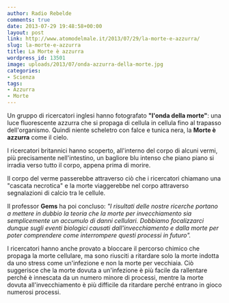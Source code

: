 ```yaml
---
author: Radio Rebelde
comments: true
date: 2013-07-29 19:48:58+00:00
layout: post
link: http://www.atomodelmale.it/2013/07/29/la-morte-e-azzurra/
slug: la-morte-e-azzurra
title: La Morte è azzurra
wordpress_id: 13501
image: uploads/2013/07/onda-azzurra-della-morte.jpg
categories:
- Scienza
tags:
- Azzurra
- Morte
---
```


Un gruppo di ricercatori inglesi hanno fotografato **"l'onda della morte"**: una luce fluorescente azzurra che si propaga di cellula in cellula fino al trapasso dell'organismo. Quindi niente scheletro con falce e tunica nera, la **Morte è azzurra** come il cielo.

I ricercatori britannici hanno scoperto, all'interno del corpo di alcuni vermi, più precisamente nell'intestino, un bagliore blu intenso che piano piano si irradia verso tutto il corpo, appena prima di morire.

Il corpo del verme passerebbe attraverso ciò che i ricercatori chiamano una "cascata necrotica" e la morte viaggerebbe nel corpo attraverso segnalazioni di calcio tra le cellule.

Il professor **Gems** ha poi concluso: _"I risultati delle nostre ricerche portano a mettere in dubbio la teoria che la morte per invecchiamento sia semplicemente un accumulo di danni cellulari. Dobbiamo focalizzarci dunque sugli eventi biologici causati dall'invecchiamento e dalla morte per poter comprendere come interrompere questi processi in futuro"._

I ricercatori hanno anche provato a bloccare il percorso chimico che propaga la morte cellulare, ma sono riusciti a ritardare solo la morte indotta da uno stress come un'infezione e non la morte per vecchiaia. Ciò suggerisce che la morte dovuta a un'infezione è più facile da rallentare perché è innescata da un numero minore di processi, mentre la morte dovuta all'invecchiamento è più difficile da ritardare perché entrano in gioco numerosi processi.
